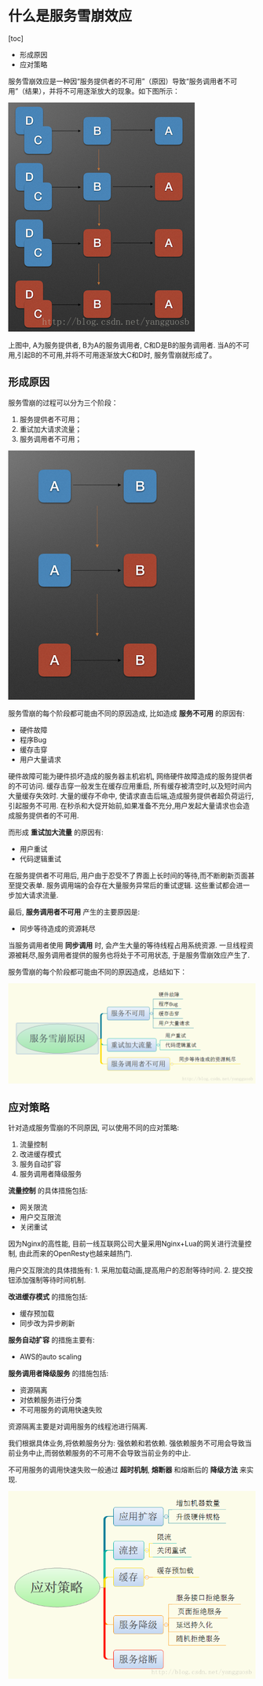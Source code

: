 # 什么是服务雪崩效应

[toc]

+ 形成原因
+ 应对策略

服务雪崩效应是一种因“服务提供者的不可用”（原因）导致“服务调用者不可用”（结果），并将不可用逐渐放大的现象。如下图所示： 

![这里写图片描述](%E4%BB%80%E4%B9%88%E6%98%AF%E6%9C%8D%E5%8A%A1%E9%9B%AA%E5%B4%A9%E6%95%88%E5%BA%94.assets/202303261153348.png)

上图中, A为服务提供者, B为A的服务调用者, C和D是B的服务调用者. 当A的不可用,引起B的不可用,并将不可用逐渐放大C和D时, 服务雪崩就形成了。

## **形成原因**

服务雪崩的过程可以分为三个阶段：

1. 服务提供者不可用；
2. 重试加大请求流量；
3. 服务调用者不可用；

![图片描述](%E4%BB%80%E4%B9%88%E6%98%AF%E6%9C%8D%E5%8A%A1%E9%9B%AA%E5%B4%A9%E6%95%88%E5%BA%94.assets/202303261155167.png)

服务雪崩的每个阶段都可能由不同的原因造成, 比如造成 **服务不可用** 的原因有:

- 硬件故障
- 程序Bug
- 缓存击穿
- 用户大量请求

硬件故障可能为硬件损坏造成的服务器主机宕机, 网络硬件故障造成的服务提供者的不可访问.
缓存击穿一般发生在缓存应用重启, 所有缓存被清空时,以及短时间内大量缓存失效时. 大量的缓存不命中, 使请求直击后端,造成服务提供者超负荷运行,引起服务不可用.
在秒杀和大促开始前,如果准备不充分,用户发起大量请求也会造成服务提供者的不可用.

而形成 **重试加大流量** 的原因有:

- 用户重试
- 代码逻辑重试

在服务提供者不可用后, 用户由于忍受不了界面上长时间的等待,而不断刷新页面甚至提交表单.
服务调用端的会存在大量服务异常后的重试逻辑.
这些重试都会进一步加大请求流量.

最后, **服务调用者不可用** 产生的主要原因是:

- 同步等待造成的资源耗尽

当服务调用者使用 **同步调用** 时, 会产生大量的等待线程占用系统资源. 一旦线程资源被耗尽,服务调用者提供的服务也将处于不可用状态, 于是服务雪崩效应产生了.

服务雪崩的每个阶段都可能由不同的原因造成，总结如下： 

![这里写图片描述](%E4%BB%80%E4%B9%88%E6%98%AF%E6%9C%8D%E5%8A%A1%E9%9B%AA%E5%B4%A9%E6%95%88%E5%BA%94.assets/202303261154691.png)

## **应对策略**

针对造成服务雪崩的不同原因, 可以使用不同的应对策略:

1. 流量控制
2. 改进缓存模式
3. 服务自动扩容
4. 服务调用者降级服务

**流量控制** 的具体措施包括:

- 网关限流
- 用户交互限流
- 关闭重试

因为Nginx的高性能, 目前一线互联网公司大量采用Nginx+Lua的网关进行流量控制, 由此而来的OpenResty也越来越热门.

用户交互限流的具体措施有: 1. 采用加载动画,提高用户的忍耐等待时间. 2. 提交按钮添加强制等待时间机制.

**改进缓存模式** 的措施包括:

- 缓存预加载
- 同步改为异步刷新

**服务自动扩容** 的措施主要有:

- AWS的auto scaling

**服务调用者降级服务** 的措施包括:

- 资源隔离
- 对依赖服务进行分类
- 不可用服务的调用快速失败

资源隔离主要是对调用服务的线程池进行隔离.

我们根据具体业务,将依赖服务分为: 强依赖和若依赖. 强依赖服务不可用会导致当前业务中止,而弱依赖服务的不可用不会导致当前业务的中止.

不可用服务的调用快速失败一般通过 **超时机制**, **熔断器** 和熔断后的 **降级方法** 来实现.

![这里写图片描述](%E4%BB%80%E4%B9%88%E6%98%AF%E6%9C%8D%E5%8A%A1%E9%9B%AA%E5%B4%A9%E6%95%88%E5%BA%94.assets/202303261154042.png)